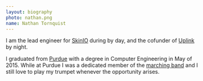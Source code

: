 ```yaml
---
layout: biography
photo: nathan.png
name: Nathan Tornquist
---
```

I am the lead engineer for [SkinIO](https://SkinIO.com/) during by day, and the cofunder of [Uplink](http://uplinkapp.com) by night.

I graduated from [Purdue](http://www.purdue.edu) with a degree in Computer Engineering in May of 2015. While at Purdue I was a dedicated member of the [marching band](http://www.purdue.edu/bands) and I still love to play my trumpet whenever the opportunity arises.
